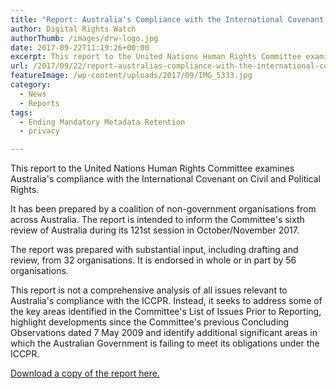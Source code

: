 ```yaml
---
title: "Report: Australia's Compliance with the International Covenant on Civil and Political Rights"
author: Digital Rights Watch
authorThumb: /images/drw-logo.jpg
date: 2017-09-22T11:19:26+00:00
excerpt: This report to the United Nations Human Rights Committee examines Australia's compliance with the International Covenant on Civil and Political Rights.
url: /2017/09/22/report-australias-compliance-with-the-international-covenant-on-civil-and-political-rights/
featureImage: /wp-content/uploads/2017/09/IMG_5333.jpg
category:
  - News
  - Reports
tags:
  - Ending Mandatory Metadata Retention
  - privacy

---
```

This report to the United Nations Human Rights Committee examines Australia's compliance with the International Covenant on Civil and Political Rights.

It has been prepared by a coalition of non-government organisations from across Australia. The report is intended to inform the Committee's sixth review of Australia during its 121st session in October/November 2017.

The report was prepared with substantial input, including drafting and review, from 32 organisations. It is endorsed in whole or in part by 56 organisations.

<p style="text-align: left;">
  This report is not a comprehensive analysis of all issues relevant to Australia's compliance with the ICCPR. Instead, it seeks to address some of the key areas identified in the Committee's List of Issues Prior to Reporting, highlight developments since the Committee's previous Concluding Observations dated 7 May 2009 and identify additional significant areas in which the Australian Government is failing to meet its obligations under the ICCPR.
</p>

<p style="text-align: left;">
  <a href="https://www.hrlc.org.au/s/18623-PUB-ICCPR-Report-for-HRLC-2017-WEB.pdf">Download a copy of the report here.</a>
</p>
